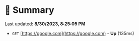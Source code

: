 # 📖 Summary
Last updated: **8/30/2023, 8:25:05 PM**

- `GET` [https://google.com](https://google.com) - **Up** (135ms)

